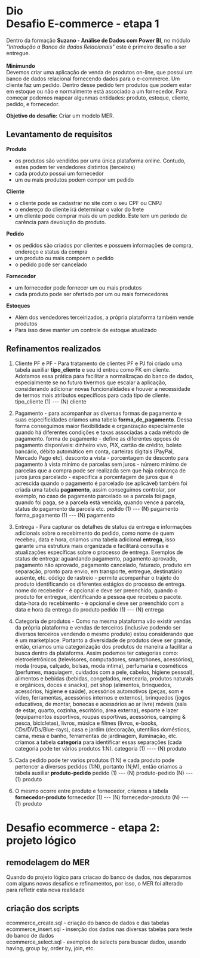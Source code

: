 # Dio <br>Desafio E-commerce - etapa 1
Dentro da formação **Suzano - Análise de Dados com Power BI**, no módulo *"Introdução a Banco de dados Relacionais"* este é primeiro desafio a ser entregue.
<br><br>**Minimundo**<br>
Devemos criar uma aplicação de venda de produtos on-line, que possui um banco de dados relacional fornecendo dados para o e-commerce. Um cliente faz um 
pedido. Dentro desse pedido tem produtos que podem estar em estoque ou não e normalmente está associado a um fornecedor. Para começar podemos mapear
algunmas entidades: produto, estoque, cliente, pedido, e fornecedor.<br>

**Objetivo do desafio:**
Criar um modelo MER.

## Levantamento de requisitos 
**Produto**
- os produtos são vendidos por uma única plataforma online. Contudo, estes podem ter vendedores distintos (terceiros)
- cada produto possui um fornecedor
- um ou mais produtos podem compor um pedido

**Cliente**
- o cliente pode se cadastrar no site com o seu CPF ou CNPJ
- o endereço do cliente irá determinar o valor do frete
- um cliente pode comprar mais de um pedido. Este tem um período de carência para devolução do produto.

**Pedido**
- os pedidos são criados por clientes e possuem informações de compra, endereço e status da compra
- um produto ou mais compoem o pedido
- o pedido pode ser cancelado

**Fornecedor**
- um fornecedor pode fornecer um ou mais produtos
- cada produto pode ser ofertado por um ou mais fornecedores<br>

**Estoques**
- Além dos vendedores terceirizados, a própria plataforma também vende produtos
- Para isso deve manter um controle de estoque atualizado

## Refinamentos realizados
1) Cliente PF e PF - Para tratamento de clientes PF e PJ foi criado uma tabela auxiliar **tipo_cliente** e seu id entrou como FK em cliente. Adotamos essa prática para
   facilitar a normalizaçao do banco de dados, especialmente se no futuro tivermos que escalar a aplicação, considerando adicionar novas funcionalidades e
   houver a necessidade de termos mais atributos específicos para cada tipo de cliente.
   tipo_cliente (1) --- (N) cliente

3) Pagamento - para acompanhar as diversas formas de pagamento e suas especificidades criamos uma tabela **forma_de_pagamento**. Dessa forma conseguimos maior
   flexibilidade e organização especialmente quando há diferentes condições e taxas associadas a cada método de pagamento.
   forma de pagamento - define as diferentes opçoes de pagamento disponíveis: dinheiro vivo, PIX, cartão de crédito, boleto bancário, débito automático em conta, carteiras
   digitais (PayPal, Mercado Pago etc).
   desconto a vista - porcentagem de desconto para pagamento à vista
   mínimo de parcelas sem juros - número mínimo de parcelas que a compra pode ser realizada sem que haja cobrança de juros
   juros parcelado - especifíca a porcentagem de juros que é acrescida quando o pagamento é parcelado (se aplicável)
   também foi criada uma tabela **pagamento**, assim conseguimos controlar, por exemplo, no caso de pagamento parcelado se a parcela foi paga, quando foi paga,
   se a parcela está vencida, quando vence a parcela, status do pagamento da parcela etc.
   pedido (1) --- (N) pagamento
   forma_pagamento (1) --- (N) pagamento
   
4) Entrega - Para capturar os detalhes de status da entrega e informações adicionais sobre o recebimento do pedido, como nome de quem recebeu, data e hora, criamos uma tabela
   adicional **entrega**, isso garante uma estrutura mais organizada e facilitará consultas e atualizações específicas sobre o processo de entrega.
   Exemplos de status de entrega: aguardando pagamento, pagamento aprovado, pagamento não aprovado, pagamento cancelado, faturado, produto em separação, pronto para envio,
   em transporte, entregue, destinatário ausente, etc.
   código de rastreio - permite acompanhar o trajeto do produto identificando os diferentes estágios do processo de entrega.
   nome do recebedor - é opcional e deve ser preenchido, quando o produto for entregue, identificando a pessoa que recebeu o pacote.
   data-hora do recebimento - é opcional e deve ser preenchido com a data e hora da entrega do produto
   pedido (1) --- (N) entrega

5) Categoria de produtos - Como na mesma plataforma vão existir vendas da própria plataforma e vendas de terceiros (inclusive podendo ser diversos terceiros vendendo o
   mesmo produto) estou considerando que é um marketplace. Portanto a diversidade de produtos deve ser grande, então, criamos uma categorização dos produtos de maneira
   a facilitar a busca dentro da plataforma. Assim podemos ter categorias como: eletroeletrônicos (televisores, computadores, smartphones, acessórios), moda (roupa, calçado, bolsas,
   moda íntima), perfumaria e cosméticos (perfumes, maquiagem, cuidados com a pele, cabelos, higiene pessoal), alimentos e bebidas (bebidas, congelados, mercearia, produtos
   naturais e orgânicos, doces e snacks), pet shop (alimentos, brinquedos, acessórios, higiene e saúde), acessórios automotivos (peças, som e vídeo, ferramentas, acessórios
   internos e externos), brinquedos (jogos educativos, de montar, bonecas e acessórios ao ar livre) móveis (sala de estar, quarto, cozinha, escritório, área externa),
   esporte e lazer (equipamentos esportivos, roupas esportivas, acessórios, camping & pesca, bicicletas), livros, música e filmes (livros, e-books, CDs/DVDs/Blue-rays),
   casa e jardim (decoração, utentílios domésticos, cama, mesa e banho, ferramentas de jardinagem, iluminação, etc.
   criamos a tabela **categoria** para identificar essas separações (cada categoria pode ter vários produtos 1:N).
   categoria (1) ---- (N) produto

6) Cada pedido pode ter varios produtos (1:N) e cada produto pode pertencer a diversos pedidos (1:N), portanto (N;M), então criamos a tabela auxiliar **produto-pedido**
   pedido (1) --- (N) produto-pedido (N) --- (1) produto
   
8) O mesmo ocorre entre produto e fornecedor, criamos a tabela **fornecedor-produto**
   fornecedor (1) --- (N) fornecedor-produto (N) --- (1) produto
   
# Desafio ecommerce - etapa 2: projeto lógico
## remodelagem do MER
Quando do projeto lógico para criacao do banco de dados, nos deparamos com alguns novos desafios e refinamentos, por isso, o MER foi alterado para refletir esta nova realidade
## criação dos scripts 
ecommerce_create.sql - criação do banco de dados e das tabelas<br>
ecommerce_insert.sql - inserção dos dados nas diversas tabelas para teste do banco de dados<br>
ecommerce_select.sql - exemplos de selects para buscar dados, usando having, group by, order by, join, etc.
